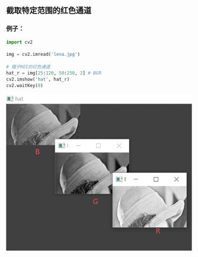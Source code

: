 ## 截取特定范围的红色通道

### 例子：

```python
import cv2

img = cv2.imread('lena.jpg')

# 帽子ROI的红色通道
hat_r = img[25:120, 50:250, 2] # BGR
cv2.imshow('hat', hat_r)
cv2.waitKey(0)
```

![image-20211129101223217](../%E5%9B%BE%E7%89%87/image-20211129101223217.png)





